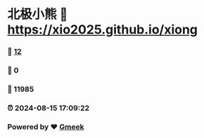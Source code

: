 # 北极小熊 :link: https://xio2025.github.io/xiong 
### :page_facing_up: [12](https://xio2025.github.io/xiong/tag.html) 
### :speech_balloon: 0 
### :hibiscus: 11985 
### :alarm_clock: 2024-08-15 17:09:22 
### Powered by :heart: [Gmeek](https://github.com/Meekdai/Gmeek)
